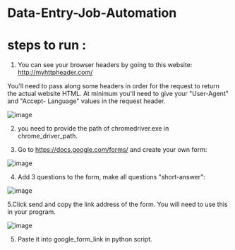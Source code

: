 # Data-Entry-Job-Automation


# steps to run :
  1. You can see your browser headers by going to this website:  http://myhttpheader.com/
  
  You'll need to pass along some headers in order for the request to return the actual website HTML. At minimum you'll need to give your "User-Agent" and "Accept-     Language" values in the request header.


  
  
  ![image](https://user-images.githubusercontent.com/126648429/222072288-147b3a03-f510-48e6-82b7-a4eecc722e0b.png)


                                                           
  2. you need to provide the path  of chromedriver.exe in chrome_driver_path.

  3. Go to https://docs.google.com/forms/ and create your own form:
  
  ![image](https://user-images.githubusercontent.com/126648429/222069236-5334f7d6-0cbc-44f6-8015-84d1e3274b0d.png)

  

  4. Add 3 questions to the form, make all questions "short-answer":
 
  ![image](https://user-images.githubusercontent.com/126648429/222069509-911f09fc-71a4-4ced-a63b-fdffe0d057b0.png)
  
  
  5.Click send and copy the link address of the form. You will need to use this in your program.
  
  ![image](https://user-images.githubusercontent.com/126648429/222069760-8c191b60-5e98-4d7b-8128-efa5de4f523d.png)
  
  5. Paste it into google_form_link in python script.
  
  


  
  


